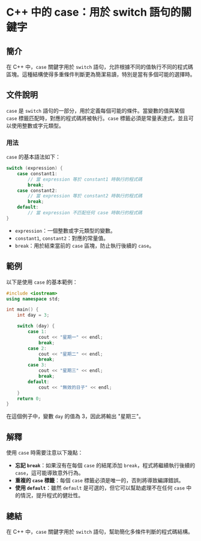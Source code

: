 <!--
Meta Description: # C++ 中的 case：用於 switch 語句的關鍵字 ## 簡介 在 C++ 中，`case` 關鍵字用於 `switch` 語句，允許根據不同的值執行不同的程式碼區塊。這種結構使得多重條件判斷更為簡潔易讀，特別是當有多個可能的選擇時。 ## 文件說明 `case` 是 `switch` 語...
Meta Keywords: case, break, switch, expression, default
-->

# C++ 中的 case：用於 switch 語句的關鍵字

## 簡介
在 C++ 中，`case` 關鍵字用於 `switch` 語句，允許根據不同的值執行不同的程式碼區塊。這種結構使得多重條件判斷更為簡潔易讀，特別是當有多個可能的選擇時。

## 文件說明
`case` 是 `switch` 語句的一部分，用於定義每個可能的條件。當變數的值與某個 `case` 標籤匹配時，對應的程式碼將被執行。`case` 標籤必須是常量表達式，並且可以使用整數或字元類型。

### 用法
`case` 的基本語法如下：

```cpp
switch (expression) {
    case constant1:
        // 當 expression 等於 constant1 時執行的程式碼
        break;
    case constant2:
        // 當 expression 等於 constant2 時執行的程式碼
        break;
    default:
        // 當 expression 不匹配任何 case 時執行的程式碼
}
```

- `expression`：一個整數或字元類型的變數。
- `constant1`, `constant2`：對應的常量值。
- `break`：用於結束當前的 `case` 區塊，防止執行後續的 `case`。

## 範例
以下是使用 `case` 的基本範例：

```cpp
#include <iostream>
using namespace std;

int main() {
    int day = 3;

    switch (day) {
        case 1:
            cout << "星期一" << endl;
            break;
        case 2:
            cout << "星期二" << endl;
            break;
        case 3:
            cout << "星期三" << endl;
            break;
        default:
            cout << "無效的日子" << endl;
    }
    return 0;
}
```

在這個例子中，變數 `day` 的值為 3，因此將輸出 "星期三"。

## 解釋
使用 `case` 時需要注意以下幾點：
- **忘記 `break`**：如果沒有在每個 `case` 的結尾添加 `break`，程式將繼續執行後續的 `case`，這可能導致意外行為。
- **重複的 `case` 標籤**：每個 `case` 標籤必須是唯一的，否則將導致編譯錯誤。
- **使用 `default`**：雖然 `default` 是可選的，但它可以幫助處理不在任何 `case` 中的情況，提升程式的健壯性。

## 總結
在 C++ 中，`case` 關鍵字用於 `switch` 語句，幫助簡化多條件判斷的程式碼結構。